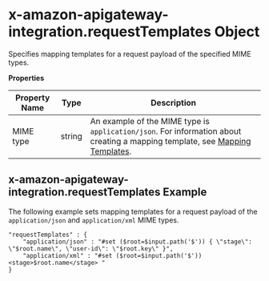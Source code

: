 # x\-amazon\-apigateway\-integration\.requestTemplates Object<a name="api-gateway-swagger-extensions-integration-requestTemplates"></a>

 Specifies mapping templates for a request payload of the specified MIME types\. 


**Properties**  

| Property Name | Type | Description | 
| --- | --- | --- | 
| MIME type | string |   An example of the MIME type is `application/json`\. For information about creating a mapping template, see [Mapping Templates](models-mappings.md#models-mappings-mappings)\.   | 

## x\-amazon\-apigateway\-integration\.requestTemplates Example<a name="api-gateway-swagger-extensions-request-template-example"></a>

 The following example sets mapping templates for a request payload of the `application/json` and `application/xml` MIME types\. 

```
"requestTemplates" : {
    "application/json" : "#set ($root=$input.path('$')) { \"stage\": \"$root.name\", \"user-id\": \"$root.key\" }",
    "application/xml" : "#set ($root=$input.path('$')) <stage>$root.name</stage> "
}
```